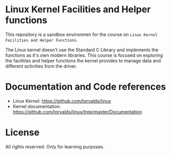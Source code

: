 # Linux Kernel Facilities and Helper functions

This repository is a sandbox environmen for the course on `Linux Kernel Facilities and Helper Functions`. 

The Linux kernel doesn't use the Standard C Library and implements the functions as it's own modern libraries. This course is focused on exploring the facilities and helper functions the kernel provides to manage data and different activities from the driver.

# Documentation and Code references
- Linux Kernel: https://github.com/torvalds/linux
- Kernel documentation: https://github.com/torvalds/linux/tree/master/Documentation

# License

All rights reserved. Only for learning purposes.
